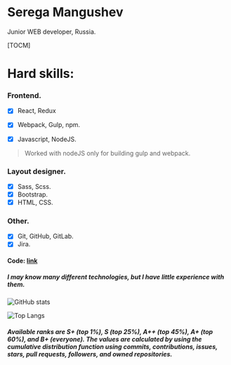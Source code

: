 # Serega Mangushev  
Junior WEB developer, Russia.

[TOCM]

# Hard skills: 

### Frontend. 
  
- [x] React, Redux 

- [x] Webpack, Gulp, npm.   

- [x] Javascript, NodeJS.  

> Worked with nodeJS only for building gulp and webpack.

### Layout designer.  

- [x] Sass, Scss. 
- [x] Bootstrap.
- [x] HTML, CSS.  

### Other.   
- [x] Git, GitHub, GitLab. 
- [x] Jira.

#### Code: [link](https://github.com/Binatik/Code)
##### I may know many different technologies, but I have little experience with them.  
 
![GitHub stats](https://github-readme-stats.vercel.app/api?username=Binatik&show_icons=true&theme=radical)  

![Top Langs](https://github-readme-stats.vercel.app/api/top-langs/?username=Binatik&layout=compact&theme=radical&custom_title=TOP&card_width=445)
##### Available ranks are S+ (top 1%), S (top 25%), A++ (top 45%), A+ (top 60%), and B+ (everyone). The values are calculated by using the cumulative distribution function using commits, contributions, issues, stars, pull requests, followers, and owned repositories.
 
